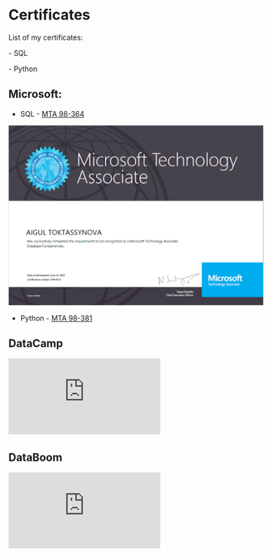 # Certificates

<p> List of my certificates: </p>
<p> - SQL </p>
<p> - Python </p>

## Microsoft:
  - SQL - [MTA 98-364](https://github.com/AigulTok/Certificates/blob/main/Microsoft_Certified_Professional_Certificate_SQL.pdf) 

  ![SQL](https://github.com/AigulTok/Certificates/blob/main/Microsoft_Certified_Professional_Certificate_SQL.PNG)

  - Python - [MTA 98-381](https://github.com/AigulTok/Certificates/blob/main/Microsoft_Certified_Professional_Certificate_Python.pdf) 



## DataCamp

![SQL](https://github.com/AigulTok/Certificates/blob/main/DataCamp%20certificate%20Introduction%20to%20SQL.pdf)

## DataBoom

![SQL](https://github.com/AigulTok/Certificates/blob/main/DataBoom%20certificate%20SQL%20Advanced.pdf)